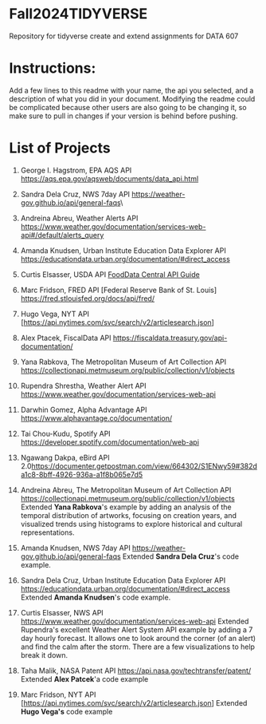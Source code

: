 # Fall2024TIDYVERSE

Repository for tidyverse create and extend assignments for DATA 607

# Instructions:

Add a few lines to this readme with your name, the api you selected, and a description of what you did in your document. Modifying the readme could be complicated because other users are also going to be changing it, so make sure to pull in changes if your version is behind before pushing.

# List of Projects

1.  George I. Hagstrom, EPA AQS API <https://aqs.epa.gov/aqsweb/documents/data_api.html>

2.  Sandra Dela Cruz, NWS 7day API <https://weather-gov.github.io/api/general-faqs>\

3.  Andreina Abreu, Weather Alerts API <https://www.weather.gov/documentation/services-web-api#/default/alerts_query>

4.  Amanda Knudsen, Urban Institute Education Data Explorer API <https://educationdata.urban.org/documentation/#direct_access>

5.  Curtis Elsasser, USDA API [FoodData Central API Guide](https://fdc.nal.usda.gov/api-guide.html)

6.  Marc Fridson, FRED API [Federal Reserve Bank of St. Louis] https://fred.stlouisfed.org/docs/api/fred/

7.  Hugo Vega, NYT API [<https://api.nytimes.com/svc/search/v2/articlesearch.json>]

8.  Alex Ptacek, FiscalData API <https://fiscaldata.treasury.gov/api-documentation/>

9.  Yana Rabkova, The Metropolitan Museum of Art Collection API <https://collectionapi.metmuseum.org/public/collection/v1/objects>

10. Rupendra Shrestha, Weather Alert API <https://www.weather.gov/documentation/services-web-api>

11. Darwhin Gomez, Alpha Advantage API <https://www.alphavantage.co/documentation/>

12. Tai Chou-Kudu, Spotify API <https://developer.spotify.com/documentation/web-api>

13. Ngawang Dakpa, eBird API 2.0<https://documenter.getpostman.com/view/664302/S1ENwy59#382da1c8-8bff-4926-936a-a1f8b065e7d5>                    
14. Andreina Abreu, The Metropolitan Museum of Art Collection API <https://collectionapi.metmuseum.org/public/collection/v1/objects>
Extended **Yana Rabkova**'s example by adding an analysis of the temporal distribution of artworks, focusing on creation years, and visualized trends using histograms to explore historical and cultural representations.

15. Amanda Knudsen, NWS 7day API <https://weather-gov.github.io/api/general-faqs> Extended **Sandra Dela Cruz**'s code example.

16. Sandra Dela Cruz, Urban Institute Education Data Explorer API <https://educationdata.urban.org/documentation/#direct_access> Extended **Amanda Knudsen**'s code example.

17. Curtis Elsasser, NWS API <https://www.weather.gov/documentation/services-web-api>
Extended Rupendra's excellent Weather Alert System API example by adding a 7 day hourly forecast. 
It allows one to look around the corner (of an alert) and find the calm after the storm. There are a few visualizations to help break it down.

18. Taha Malik, NASA Patent API <https://api.nasa.gov/techtransfer/patent/> Extended **Alex Patcek**'a code example

19. Marc Fridson, NYT API [<https://api.nytimes.com/svc/search/v2/articlesearch.json>] Extended **Hugo Vega's** code example

